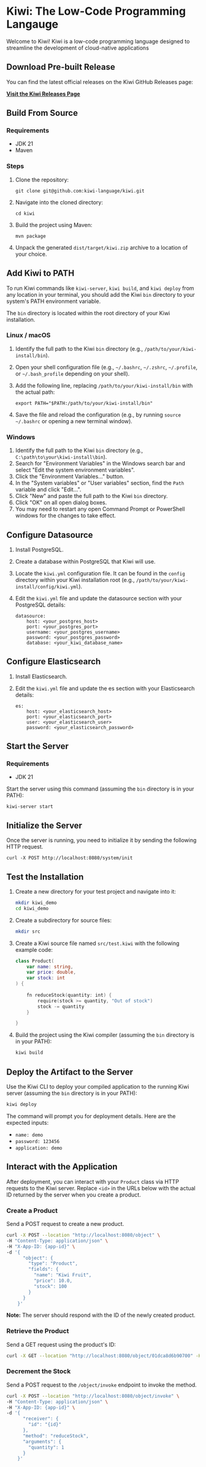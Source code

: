 Kiwi: The Low-Code Programming Langauge
===========================================

Welcome to Kiwi! Kiwi is a low-code programming language designed to streamline the development of cloud-native applications

Download Pre-built Release
--------------------------

You can find the latest official releases on the Kiwi GitHub Releases page:

[**Visit the Kiwi Releases Page**](https://github.com/kiwi-language/kiwi/releases)

Build From Source
-----------------

### Requirements

*   JDK 21
*   Maven

### Steps

1.  Clone the repository:
    
        git clone git@github.com:kiwi-language/kiwi.git
    
2.  Navigate into the cloned directory:
    
        cd kiwi
    
3.  Build the project using Maven:
    
        mvn package

4.  Unpack the generated `dist/target/kiwi.zip` archive to a location of your choice.


Add Kiwi to PATH
----------------

To run Kiwi commands like `kiwi-server`, `kiwi build`, and `kiwi deploy` from any location in your terminal, you should add the Kiwi `bin` directory to your system's PATH environment variable.

The `bin` directory is located within the root directory of your Kiwi installation.

### Linux / macOS

1.  Identify the full path to the Kiwi `bin` directory (e.g., `/path/to/your/kiwi-install/bin`).
2.  Open your shell configuration file (e.g., `~/.bashrc`, `~/.zshrc`, `~/.profile`, or `~/.bash_profile` depending on your shell).
3.  Add the following line, replacing `/path/to/your/kiwi-install/bin` with the actual path:
    
        export PATH="$PATH:/path/to/your/kiwi-install/bin"
    
4.  Save the file and reload the configuration (e.g., by running `source ~/.bashrc` or opening a new terminal window).

### Windows

1.  Identify the full path to the Kiwi `bin` directory (e.g., `C:\path\to\your\kiwi-install\bin`).
2.  Search for "Environment Variables" in the Windows search bar and select "Edit the system environment variables".
3.  Click the "Environment Variables..." button.
4.  In the "System variables" or "User variables" section, find the `Path` variable and click "Edit...".
5.  Click "New" and paste the full path to the Kiwi `bin` directory.
6.  Click "OK" on all open dialog boxes.
7.  You may need to restart any open Command Prompt or PowerShell windows for the changes to take effect.

Configure Datasource
--------------------

1.  Install PostgreSQL.
2.  Create a database within PostgreSQL that Kiwi will use.
3.  Locate the `kiwi.yml` configuration file. It can be found in the `config` directory within your Kiwi installation root (e.g., `/path/to/your/kiwi-install/config/kiwi.yml`).
4.  Edit the `kiwi.yml` file and update the datasource section with your PostgreSQL details:
    
        datasource:
            host: <your_postgres_host>
            port: <your_postgres_port>
            username: <your_postgres_username>
            password: <your_postgres_password>
            database: <your_kiwi_database_name>

Configure Elasticsearch
--------------------

1.  Install Elasticsearch.
2.  Edit the `kiwi.yml` file and update the es section with your Elasticsearch details:

        es:
            host: <your_elasticsearch_host>
            port: <your_elasticsearch_port>
            user: <your_elasticsearch_user>
            password: <your_elasticsearch_password>

Start the Server
----------------

### Requirements

*   JDK 21

Start the server using this command (assuming the `bin` directory is in your PATH):

    kiwi-server start

Initialize the Server
---------------------

Once the server is running, you need to initialize it by sending the following HTTP request.

    curl -X POST http://localhost:8080/system/init

Test the Installation
---------------------

1.  Create a new directory for your test project and navigate into it:
    
    ```bash
    mkdir kiwi_demo
    cd kiwi_demo
    ```
    
2.  Create a subdirectory for source files:
    
    ```bash
    mkdir src
    ```
    
3.  Create a Kiwi source file named `src/test.kiwi` with the following example code:

       ```kotlin
       class Product(
           var name: string,
           var price: double,
           var stock: int
       ) {
        
           fn reduceStock(quantity: int) {
               require(stock >= quantity, "Out of stock")
               stock -= quantity
           }

       }
       ```
    
4.  Build the project using the Kiwi compiler (assuming the `bin` directory is in your PATH):
    
    ```bash
    kiwi build
    ```
    

Deploy the Artifact to the Server
---------------------------------

Use the Kiwi CLI to deploy your compiled application to the running Kiwi server (assuming the `bin` directory is in your PATH):
    
```bash
kiwi deploy
```

The command will prompt you for deployment details. Here are the expected inputs:

*   `name: demo`
*   `password: 123456`
*   `application: demo`

Interact with the Application
-----------------------------

After deployment, you can interact with your `Product` class via HTTP requests to the Kiwi server. Replace `<id>` in the URLs below with the actual ID returned by the server when you create a product.

### Create a Product

Send a POST request to create a new product.

```bash
curl -X POST --location "http://localhost:8080/object" \
-H "Content-Type: application/json" \
-H "X-App-ID: {app-id}" \
-d '{
      "object": {
        "type": "Product",
        "fields": {
          "name": "Kiwi Fruit",
          "price": 10.0,
          "stock": 100
        }
      }
    }'    
```

**Note:** The server should respond with the ID of the newly created product.

### Retrieve the Product

Send a GET request using the product's ID:

```bash
curl -X GET --location "http://localhost:8080/object/01dca8d6b90700" -H "X-App-ID: {app-id}"
```

### Decrement the Stock

Send a POST request to the `/object/invoke` endpoint to invoke the method.

```bash
curl -X POST --location "http://localhost:8080/object/invoke" \
-H "Content-Type: application/json" \
-H "X-App-ID: {app-id}" \
-d '{
      "receiver": {
        "id": "{id}"
      },
      "method": "reduceStock",
      "arguments": {
        "quantity": 1
      }
    }'
```